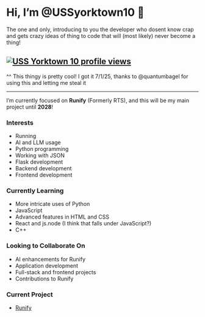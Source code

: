 # **Hi, I’m @USSyorktown10 👋**
The one and only, introducing to you the developer who dosent know crap and gets crazy ideas of thing to code that will (most likely) never become a thing!

[![USS Yorktown 10 profile views](https://u8views.com/api/v1/github/profiles/166878579/views/day-week-month-total-count.svg)](https://u8views.com/github/USSyorktown10)
---
^^ This thingy is pretty cool! I got it 7/1/25, thanks to @quantumbagel for using this and letting me steal it

---
I’m currently focused on **Runify** (Formerly RTS), and this will be my main project until **2028**! 

### **Interests**
- Running
- AI and LLM usage
- Python programming
- Working with JSON
- Flask development
- Backend development
- Frontend development

### **Currently Learning**
- More intricate uses of Python
- JavaScript
- Advanced features in HTML and CSS
- React and js.node (I think that falls under JavaScript?)
- C++

### **Looking to Collaborate On**
- AI enhancements for Runify
- Application development
- Full-stack and frontend projects
- Contributions to Runify

### **Current Project**
- [Runify](https://github.com/USSyorktown10/Runify)
